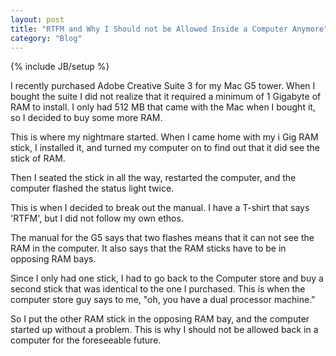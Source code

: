 ```yaml
---
layout: post
title: "RTFM and Why I Should not be Allowed Inside a Computer Anymore"
category: "Blog"
---
```

{% include JB/setup %}

I recently purchased Adobe Creative Suite 3 for my Mac G5 tower. When I bought the suite I did not realize that it required a minimum of 1 Gigabyte of RAM to install. I only had 512 MB that came with the Mac when I bought it, so I decided to buy some more RAM.

This is where my nightmare started. When I came home with my i Gig RAM stick, I installed it, and turned my computer on to find out that it did see the stick of RAM. 

Then I seated the stick in all the way, restarted the computer, and the computer flashed the status light twice.

This is when I decided to break out the manual. I have a T-shirt that says 'RTFM', but I did not follow my own ethos.

The manual for the G5 says that two flashes means that it can not see the RAM in the computer. It also says that the RAM sticks have to be in opposing RAM bays. 

Since I only had one stick, I had to go back to the Computer store and buy a second stick that was identical to the one I purchased. This is when the computer store guy says to me, "oh, you have a dual processor machine."

So I put the other RAM stick in the opposing RAM bay, and the computer started up without a problem. This is why I should not be allowed back in a computer for the foreseeable future.